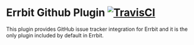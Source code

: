 # Errbit Github Plugin [![TravisCI][travis-img-url]][travis-ci-url]

[travis-img-url]: https://travis-ci.org/errbit/errbit_github_plugin.svg?branch=master
[travis-ci-url]: http://travis-ci.org/errbit/errbit_github_plugin

This plugin provides GitHub issue tracker integration for Errbit and it is the
only plugin included by default in Errbit.
